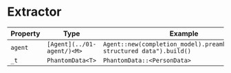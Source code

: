 # Extractor

| Property | Type | Example |
|----------|------|---------|
| `agent` | `[Agent](../01-agent/)<M>` | `Agent::new(completion_model).preamble("Extract structured data").build()` |
| `_t` | `PhantomData<T>` | `PhantomData::<PersonData>` |